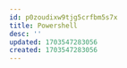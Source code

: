 ```yaml
---
id: p0zoudixw9tjg5crfbm5s7x
title: Powershell
desc: ''
updated: 1703547283056
created: 1703547283056
---
```

